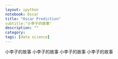 ```yaml
---
layout: ipython
notebook: Oscar
title: "Oscar Prediction"
subtitle:"小李子的故事"
description: ""
category: 
tags: [data science]
---
```


小李子的故事 小李子的故事 小李子的故事 小李子的故事
